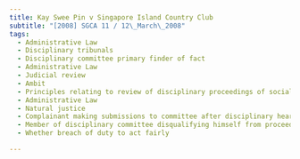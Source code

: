 ```yaml
---
title: Kay Swee Pin v Singapore Island Country Club 
subtitle: "[2008] SGCA 11 / 12\_March\_2008"
tags:
  - Administrative Law
  - Disciplinary tribunals
  - Disciplinary committee primary finder of fact
  - Administrative Law
  - Judicial review
  - Ambit
  - Principles relating to review of disciplinary proceedings of social club with valuable transferable membership
  - Administrative Law
  - Natural justice
  - Complainant making submissions to committee after disciplinary hearing
  - Member of disciplinary committee disqualifying himself from proceedings but participating in general committee decision-making
  - Whether breach of duty to act fairly

---
```


